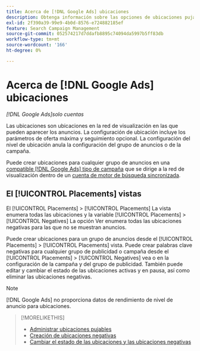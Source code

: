 ```yaml
---
title: Acerca de [!DNL Google Ads] ubicaciones
description: Obtenga información sobre las opciones de ubicaciones pujables y negativas para [!DNL Google Ads].
exl-id: 2f390a39-99e9-4b0d-8576-e724882185ef
feature: Search Campaign Management
source-git-commit: 052574217d7ddafb8895c74094da5997b5ff83db
workflow-type: tm+mt
source-wordcount: '166'
ht-degree: 0%

---
```


# Acerca de [!DNL Google Ads] ubicaciones

*[!DNL Google Ads]solo cuentas*

Las ubicaciones son ubicaciones en la red de visualización en las que pueden aparecer los anuncios. La configuración de ubicación incluye los parámetros de oferta máxima y seguimiento opcional. La configuración del nivel de ubicación anula la configuración del grupo de anuncios o de la campaña.

Puede crear ubicaciones para cualquier grupo de anuncios en una [compatible [!DNL Google Ads] tipo de campaña](/help/search-social-commerce/introduction/supported-inventory.md) que se dirige a la red de visualización dentro de un [cuenta de motor de búsqueda sincronizada](/help/search-social-commerce/campaign-management/accounts/ad-network-account-about.md).

## El [!UICONTROL Placements] vistas

El [!UICONTROL Placements] > [!UICONTROL Placements] La vista enumera todas las ubicaciones y la variable [!UICONTROL Placements] > [!UICONTROL Negatives] La opción Ver enumera todas las ubicaciones negativas para las que no se muestran anuncios.

Puede crear ubicaciones para un grupo de anuncios desde el [!UICONTROL Placements] > [!UICONTROL Placements] vista. Puede crear palabras clave negativas para cualquier grupo de publicidad o campaña desde el [!UICONTROL Placements] > [!UICONTROL Negatives] vea o en la configuración de la campaña y del grupo de publicidad.  También puede editar y cambiar el estado de las ubicaciones activas y en pausa, así como eliminar las ubicaciones negativas.

>[!NOTE]
>
>[!DNL Google Ads] no proporciona datos de rendimiento de nivel de anuncio para ubicaciones.

>[!MORELIKETHIS]
>
>* [Administrar ubicaciones pujables](placement-manage.md)
>* [Creación de ubicaciones negativas](placement-negative-create.md)
>* [Cambiar el estado de las ubicaciones y las ubicaciones negativas](placement-status-edit.md)
